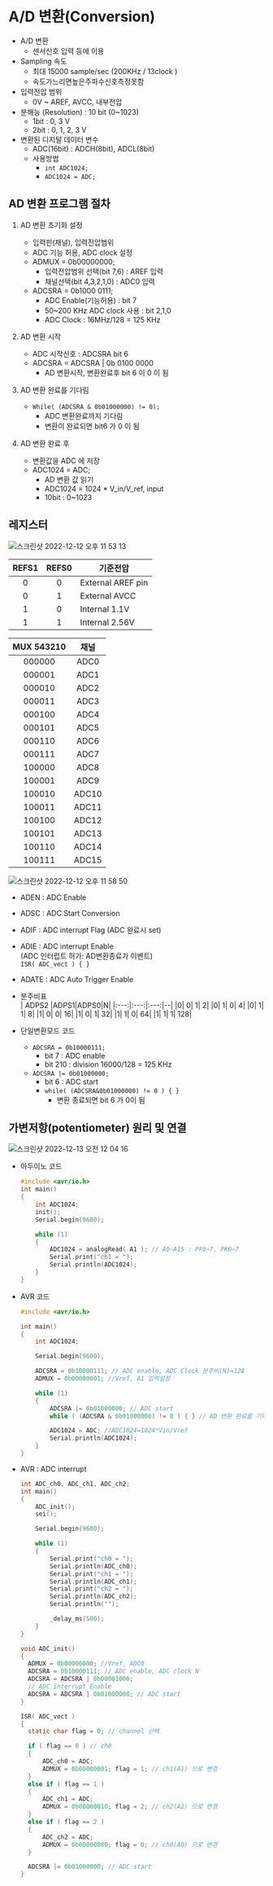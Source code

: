 # A/D 변환(Conversion)

- A/D 변환
  - 센서신호 입력 등에 이용
- Sampling 속도
  - 최대 15000 sample/sec (200KHz / 13clock )
  - 속도가느리면높은주파수신호측정못함
- 입력전압 범위
  - 0V ~ AREF, AVCC, 내부전압
- 분해능 (Resolution) : 10 bit (0~1023)
  - 1bit : 0, 3 V
  - 2bit : 0, 1, 2, 3 V
- 변환된 디지털 데이터 변수
  - ADC(16bit) : ADCH(8bit), ADCL(8bit)
  - 사용방법
    - `int ADC1024;`
    - `ADC1024 = ADC;`

## AD 변환 프로그램 절차

1. AD 변환 초기화 설정

   - 입력핀(채널), 입력전압범위
   - ADC 기능 허용, ADC clock 설정
   - ADMUX = 0b00000000;
     - 입력전압범위 선택(bit 7,6) : AREF 입력
     - 채널선택(bit 4,3,2,1,0) : ADC0 입력
   - ADCSRA = 0b1000 0111;
     - ADC Enable(기능허용) : bit 7
     - 50~200 KHz ADC clock 사용 : bit 2,1,0
     - ADC Clock : 16MHz/128 = 125 KHz

2. AD 변환 시작

   - ADC 시작신호 : ADCSRA bit 6
   - ADCSRA = ADCSRA | 0b 0100 0000
     - AD 변환시작, 변환완료후 bit 6 이 0 이 됨

3. AD 변환 완료를 기다림

   - `While( (ADCSRA & 0b01000000) != 0); `
     - ADC 변환완료까지 기다림
     - 변환이 완료되면 bit6 가 0 이 됨

4. AD 변환 완료 후
   - 변환값을 ADC 에 저장
   - ADC1024 = ADC;
     - AD 변환 값 읽기
     - ADC1024 = 1024 \* V_in/V_ref, input
     - 10bit : 0~1023

## 레지스터

![스크린샷 2022-12-12 오후 11 53 13](https://user-images.githubusercontent.com/96982072/207077215-f7a7fb88-76d7-414d-92ee-44f8e853a7b6.png)

| REFS1 | REFS0 | 기준전압          |
| :---: | :---: | ----------------- |
|   0   |   0   | External AREF pin |
|   0   |   1   | External AVCC     |
|   1   |   0   | Internal 1.1V     |
|   1   |   1   | Internal 2.56V    |

| MUX 543210 | 채널  |
| :--------: | :---: |
|   000000   | ADC0  |
|   000001   | ADC1  |
|   000010   | ADC2  |
|   000011   | ADC3  |
|   000100   | ADC4  |
|   000101   | ADC5  |
|   000110   | ADC6  |
|   000111   | ADC7  |
|   100000   | ADC8  |
|   100001   | ADC9  |
|   100010   | ADC10 |
|   100011   | ADC11 |
|   100100   | ADC12 |
|   100101   | ADC13 |
|   100110   | ADC14 |
|   100111   | ADC15 |

![스크린샷 2022-12-12 오후 11 58 50](https://user-images.githubusercontent.com/96982072/207078111-93238520-28d6-4c7a-8c9a-0025093260ff.png)

- ADEN : ADC Enable
- ADSC : ADC Start Conversion
- ADIF : ADC interrupt Flag (ADC 완료시 set)
- ADIE : ADC interrupt Enable  
  (ADC 인터럽트 허가: AD변환종료가 이벤트)  
  `ISR( ADC_vect ) { }`
- ADATE : ADC Auto Trigger Enable

- 분주비표  
   | ADPS2 |ADPS1|ADPS0|N|
  |:---:|:---:|:---:|--|
  |0| 0| 1| 2|
  |0| 1| 0| 4|
  |0| 1| 1| 8|
  |1| 0| 0| 16|
  |1| 0| 1| 32|
  |1| 1| 0| 64|
  |1| 1| 1| 128|

- 단일변환모드 코드

  - `ADCSRA = 0b10000111;`
    - bit 7 : ADC enable
    - bit 210 : division 16000/128 = 125 KHz
  - `ADCSRA |= 0b01000000;`
    - bit 6 : ADC start
    - `while( (ADCSRA&0b01000000) != 0 ) { }`
      - 변환 종료되면 bit 6 가 0이 됨

## 가변저항(potentiometer) 원리 및 연결

![스크린샷 2022-12-13 오전 12 04 16](https://user-images.githubusercontent.com/96982072/207079326-ff8f62b0-9cfd-4c1e-88f5-098365c22da2.png)

- 아두이노 코드

  ```c
  #include <avr/io.h>
  int main()
  {
      int ADC1024;
      init();
      Serial.begin(9600);

      while (1)
      {
          ADC1024 = analogRead( A1 ); // A0~A15 : PF0~7, PK0~7
          Serial.print("ch1 = ");
          Serial.println(ADC1024);
      }
  }
  ```

- AVR 코드

  ```c
  #include <avr/io.h>

  int main()
  {
      int ADC1024;

      Serial.begin(9600);

      ADCSRA = 0b10000111; // ADC enable, ADC Clock 분주비(N)=128
      ADMUX = 0b00000001; //Vref, A1 입력설정

      while (1)
      {
          ADCSRA |= 0b01000000; // ADC start
          while ( (ADCSRA & 0b01000000) != 0 ) { } // AD 변환 완료를 기다림

          ADC1024 = ADC; //ADC1024=1024*Vin/Vref
          Serial.println(ADC1024);
      }
  }

  ```

- AVR : ADC interrupt

  ```c
  int ADC_ch0, ADC_ch1, ADC_ch2;
  int main()
  {
      ADC_init();
      sei();

      Serial.begin(9600);

      while (1)
      {
          Serial.print("ch0 = ");
          Serial.println(ADC_ch0);
          Serial.print("ch1 = ");
          Serial.println(ADC_ch1);
          Serial.print("ch2 = ");
          Serial.println(ADC_ch2);
          Serial.println("");

          _delay_ms(500);
      }
  }

  void ADC_init()
  {
    ADMUX = 0b00000000; //Vref, ADC0
    ADCSRA = 0b10000111; // ADC enable, ADC clock N
    ADCSRA = ADCSRA | 0b00001000;
    // ADC interrupt Enable
    ADCSRA = ADCSRA | 0b01000000; // ADC start
  }

  ISR( ADC_vect )
  {
    static char flag = 0; // channel 선택

    if ( flag == 0 ) // ch0
    {
        ADC_ch0 = ADC;
        ADMUX = 0b00000001; flag = 1; // ch1(A1) 으로 변경
    }
    else if ( flag == 1 )
    {
        ADC_ch1 = ADC;
        ADMUX = 0b00000010; flag = 2; // ch2(A2) 으로 변경
    }
    else if ( flag == 2 )
    {
        ADC_ch2 = ADC;
        ADMUX = 0b00000000; flag = 0; // ch0(A0) 으로 변경
    }

    ADCSRA |= 0b01000000; // ADC start
  }
  ```
